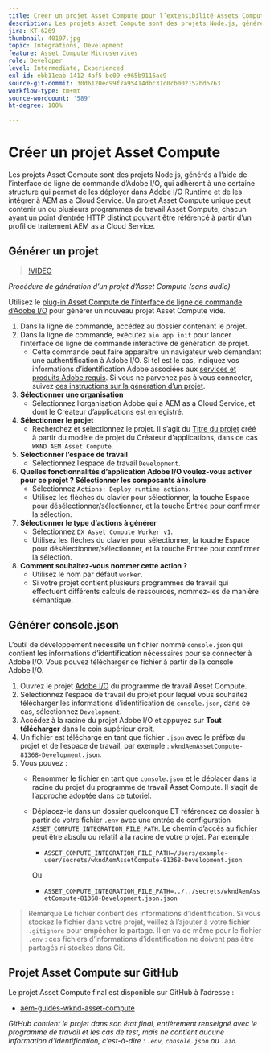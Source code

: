 ```yaml
---
title: Créer un projet Asset Compute pour l’extensibilité Assets Compute
description: Les projets Asset Compute sont des projets Node.js, générés à l’aide de l’interface de ligne de commande d’Adobe I/O, qui adhèrent à une certaine structure qui permet de les déployer dans Adobe I/O Runtime et de les intégrer à AEM as a Cloud Service.
jira: KT-6269
thumbnail: 40197.jpg
topic: Integrations, Development
feature: Asset Compute Microservices
role: Developer
level: Intermediate, Experienced
exl-id: ebb11eab-1412-4af5-bc09-e965b9116ac9
source-git-commit: 30d6120ec99f7a95414dbc31c0cb002152bd6763
workflow-type: tm+mt
source-wordcount: '589'
ht-degree: 100%

---
```


# Créer un projet Asset Compute

Les projets Asset Compute sont des projets Node.js, générés à l’aide de l’interface de ligne de commande d’Adobe I/O, qui adhèrent à une certaine structure qui permet de les déployer dans Adobe I/O Runtime et de les intégrer à AEM as a Cloud Service. Un projet Asset Compute unique peut contenir un ou plusieurs programmes de travail Asset Compute, chacun ayant un point d’entrée HTTP distinct pouvant être référencé à partir d’un profil de traitement AEM as a Cloud Service.

## Générer un projet

>[!VIDEO](https://video.tv.adobe.com/v/40197?quality=12&learn=on)

_Procédure de génération d’un projet d’Asset Compute (sans audio)_

Utilisez le [plug-in Asset Compute de l’interface de ligne de commande d’Adobe I/O](../set-up/development-environment.md#aio-cli) pour générer un nouveau projet Asset Compute vide.

1. Dans la ligne de commande, accédez au dossier contenant le projet.
1. Dans la ligne de commande, exécutez `aio app init` pour lancer l’interface de ligne de commande interactive de génération de projet.
   + Cette commande peut faire apparaître un navigateur web demandant une authentification à Adobe I/O. Si tel est le cas, indiquez vos informations d’identification Adobe associées aux [services et produits Adobe requis](../set-up/accounts-and-services.md). Si vous ne parvenez pas à vous connecter, suivez [ces instructions sur la génération d’un projet](https://developer.adobe.com/app-builder/docs/getting_started/first_app/#42-developer-is-not-logged-in-as-enterprise-organization-user).
1. __Sélectionner une organisation__
   + Sélectionnez l’organisation Adobe qui a AEM as a Cloud Service, et dont le Créateur d’applications est enregistré.
1. __Sélectionner le projet__
   + Recherchez et sélectionnez le projet. Il s’agit du [Titre du projet](../set-up/app-builder.md) créé à partir du modèle de projet du Créateur d’applications, dans ce cas `WKND AEM Asset Compute`.
1. __Sélectionner l’espace de travail__
   + Sélectionnez l’espace de travail `Development`.
1. __Quelles fonctionnalités d’application Adobe I/O voulez-vous activer pour ce projet ? Sélectionner les composants à inclure__
   + Sélectionnez `Actions: Deploy runtime actions`.
   + Utilisez les flèches du clavier pour sélectionner, la touche Espace pour désélectionner/sélectionner, et la touche Entrée pour confirmer la sélection.
1. __Sélectionner le type d’actions à générer__
   + Sélectionnez `DX Asset Compute Worker v1`.
   + Utilisez les flèches du clavier pour sélectionner, la touche Espace pour désélectionner/sélectionner, et la touche Entrée pour confirmer la sélection.
1. __Comment souhaitez-vous nommer cette action ?__
   + Utilisez le nom par défaut `worker`.
   + Si votre projet contient plusieurs programmes de travail qui effectuent différents calculs de ressources, nommez-les de manière sémantique.

## Générer console.json

L’outil de développement nécessite un fichier nommé `console.json` qui contient les informations d’identification nécessaires pour se connecter à Adobe I/O. Vous pouvez télécharger ce fichier à partir de la console Adobe I/O.

1. Ouvrez le projet [Adobe I/O](https://console.adobe.io) du programme de travail Asset Compute.
1. Sélectionnez l’espace de travail du projet pour lequel vous souhaitez télécharger les informations d’identification de `console.json`, dans ce cas, sélectionnez `Development`.
1. Accédez à la racine du projet Adobe I/O et appuyez sur __Tout télécharger__ dans le coin supérieur droit.
1. Un fichier est téléchargé en tant que fichier `.json` avec le préfixe du projet et de l’espace de travail, par exemple : `wkndAemAssetCompute-81368-Development.json`.
1. Vous pouvez :
   + Renommer le fichier en tant que `console.json` et le déplacer dans la racine du projet du programme de travail Asset Compute. Il s’agit de l’approche adoptée dans ce tutoriel.
   + Déplacez-le dans un dossier quelconque ET référencez ce dossier à partir de votre fichier `.env` avec une entrée de configuration `ASSET_COMPUTE_INTEGRATION_FILE_PATH`. Le chemin d’accès au fichier peut être absolu ou relatif à la racine de votre projet. Par exemple :
      + `ASSET_COMPUTE_INTEGRATION_FILE_PATH=/Users/example-user/secrets/wkndAemAssetCompute-81368-Development.json`

     Ou
      + `ASSET_COMPUTE_INTEGRATION_FILE_PATH=../../secrets/wkndAemAssetCompute-81368-Development.json.json`

> Remarque
> Le fichier contient des informations d’identification. Si vous stockez le fichier dans votre projet, veillez à l’ajouter à votre fichier `.gitignore` pour empêcher le partage. Il en va de même pour le fichier `.env` : ces fichiers d’informations d’identification ne doivent pas être partagés ni stockés dans Git.

## Projet Asset Compute sur GitHub

Le projet Asset Compute final est disponible sur GitHub à l’adresse :

+ [aem-guides-wknd-asset-compute](https://github.com/adobe/aem-guides-wknd-asset-compute)

_GitHub contient le projet dans son état final, entièrement renseigné avec le programme de travail et les cas de test, mais ne contient aucune information d’identification, c’est-à-dire : `.env`, `console.json` ou `.aio`._
